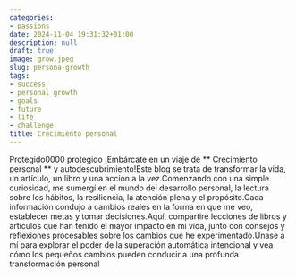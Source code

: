 ```yaml
---
categories:
- passions
date: 2024-11-04 19:31:32+01:00
description: null
draft: true
image: grow.jpeg
slug: persona-growth
tags:
- success
- personal growth
- goals
- future
- life
- challenge
title: Crecimiento personal
---
```


<!-- hash: 57afc6bb26a7 -->
Protegido0000 protegido
¡Embárcate en un viaje de ** Crecimiento personal ** y autodescubrimiento!Este blog se trata de transformar la vida, un artículo, un libro y una acción a la vez.Comenzando con una simple curiosidad, me sumergí en el mundo del desarrollo personal, la lectura sobre los hábitos, la resiliencia, la atención plena y el propósito.Cada información condujo a cambios reales en la forma en que me veo, establecer metas y tomar decisiones.Aquí, compartiré lecciones de libros y artículos que han tenido el mayor impacto en mi vida, junto con consejos y reflexiones procesables sobre los cambios que he experimentado.Únase a mí para explorar el poder de la superación automática intencional y vea cómo los pequeños cambios pueden conducir a una profunda transformación personal